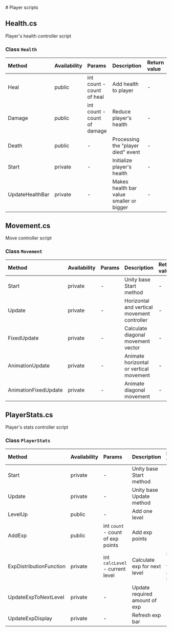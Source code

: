 ﻿﻿# Player scripts
## Health.cs
Player's health controller script

### Class `Health`

| Method            | Availability  | Params    | Description               | Return value      |
| :---              | :---          | :---      | :---                      | :---              | 
| Heal              | public        | int count - count of heal   | Add health to player    | -    |
| Damage            | public        | int count - count of damage | Reduce player's health  | -    |
| Death             | public        | -         | Processing the "player died" event        | -    |                 
| Start             | private       | -         | Initialize player's health                | -    |                 
| UpdateHealthBar   | private       | -         | Makes health bar value smaller or bigger        | -    |

## Movement.cs
Move controller script

### Class `Movement`

| Method              | Availability  | Params    | Description               | Return value      |
| :---                | :---          | :---      | :---                      | :---              | 
| Start               | private       | -         | Unity base Start method   | -                 |
| Update              | private       | -         | Horizontal and vertical movement controller    | -                 |
| FixedUpdate         | private       | -         | Calculate diagonal movement vector            | -                 |
| AnimationUpdate     | private       | -         | Animate horizontal or vertical movement       | -                 |
| AnimationFixedUpdate| private       | -         | Animate diagonal movement | -                 |

## PlayerStats.cs
Player's stats controller script

### Class `PlayerStats`
| Method              | Availability  | Params    | Description               | Return value      |
| :---                | :---          | :---      | :---                      | :---              | 
| Start               | private       | -         | Unity base Start method   | -                 |
| Update              | private       | -         | Unity base Update method  | -                 |
| LevelUp             | public        | -         | Add one level             | -                 |
| AddExp              | public        | int `count` - count of exp points| Add exp points         | -                 |
| ExpDistributionFunction| private    | int `calcLevel` - current level  | Calculate exp for next level   | int `exp` - exp for next level|
| UpdateExpToNextLevel| private       | -         | Update required amount of exp  | -            |
| UpdateExpDisplay    | private       | -         | Refresh exp bar           | -                 |
